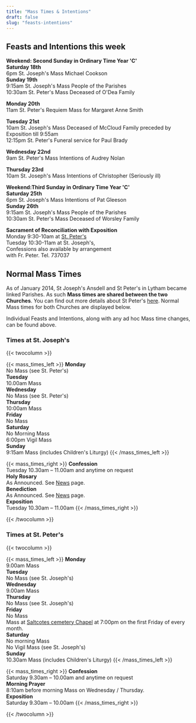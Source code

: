 ```yaml
---
title: "Mass Times & Intentions"
draft: false
slug: "feasts-intentions"
---
```


## Feasts and Intentions this week

**Weekend: Second Sunday in Ordinary Time Year 'C'**  
**Saturday 18th**  
6pm St. Joseph's Mass Michael Cookson  
**Sunday 19th**  
9:15am St. Joseph's Mass People of the Parishes  
10:30am St. Peter's Mass Deceased of O'Dea Family  
  
**Monday 20th**  
11am St. Peter's Requiem Mass for Margaret Anne Smith  
  
**Tuesday 21st**  
10am St. Joseph's Mass Deceased of McCloud Family preceded by Exposition till 9:55am  
12:15pm St. Peter's Funeral service for Paul Brady  
  
**Wednesday 22nd**  
9am St. Peter's Mass Intentions of Audrey Nolan  
  
**Thursday 23rd**  
10am St. Joseph's Mass Intentions of Christopher (Seriously ill)  
  
**Weekend:Third Sunday in Ordinary Time Year 'C'**  
**Saturday 25th**  
6pm St. Joseph's Mass Intentions of Pat Gleeson  
**Sunday 26th**  
9:15am St. Joseph's Mass People of the Parishes  
10:30am St. Peter's Mass Deceased of Worsley Family  

**Sacrament of Reconciliation with Exposition**  
Monday 9:30-10am at [St. Peter's](https://www.stpeterslytham.co.uk/)  
Tuesday 10:30-11am at St. Joseph's,  
Confessions also available by arrangement  
with Fr. Peter. Tel. 737037

## Normal Mass Times

As of January 2014, St Joseph's Ansdell and St Peter's in Lytham became linked Parishes. As such **Mass times are shared between the two Churches**. You can find out more details about St Peter's [here](https://www.stpeterslytham.co.uk/). Normal Mass times for both Churches are displayed below.

Individual Feasts and Intentions, along with any ad hoc Mass time changes, can be found above.

### Times at St. Joseph's

{{< twocolumn >}}

{{< mass_times_left >}}
**Monday**  
No Mass (see St. Peter's)  
**Tuesday**  
10.00am Mass  
**Wednesday**  
No Mass (see St. Peter's)  
**Thursday**  
10:00am Mass  
**Friday**  
No Mass  
**Saturday**  
No Morning Mass  
6:00pm Vigil Mass  
**Sunday**  
9:15am Mass (includes Children's Liturgy)
{{< /mass_times_left >}}

{{< mass_times_right >}}
**Confession**  
Tuesday 10.30am – 11.00am and anytime on request  
**Holy Rosary**  
As Announced. See [News](/news) page.  
**Benediction**  
As Announced. See [News](/news) page.  
**Exposition**  
Tuesday 10.30am – 11.00am
{{< /mass_times_right >}}

{{< /twocolumn >}}

### Times at St. Peter's

{{< twocolumn >}}

{{< mass_times_left >}}
**Monday**  
9.00am Mass  
**Tuesday**  
No Mass (see St. Joseph's)  
**Wednesday**  
9.00am Mass  
**Thursday**  
No Mass (see St. Joseph's)  
**Friday**  
No Mass  
Mass at [Saltcotes cemetery Chapel](https://goo.gl/maps/McT83) at 7:00pm on the first Friday of every month.  
**Saturday**  
No morning Mass  
No Vigil Mass (see St. Joseph's)  
**Sunday**  
10.30am Mass (includes Children's Liturgy)
{{< /mass_times_left >}}

{{< mass_times_right >}}
**Confession**  
Saturday 9.30am – 10.00am and anytime on request  
**Morning Prayer**  
8:10am before morning Mass on Wednesday / Thursday.  
**Exposition**  
Saturday 9.30am – 10.00am
{{< /mass_times_right >}}

{{< /twocolumn >}}

